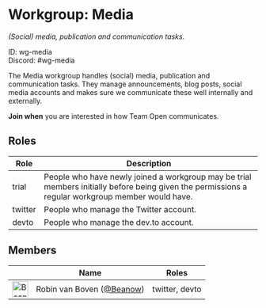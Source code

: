 <!-- GENERATED FILE, DON'T EDIT -->
# Workgroup: Media

_(Social) media, publication and communication tasks._

ID: wg-media<br>
Discord: #wg-media

The Media workgroup handles (social) media, publication and communication tasks.
They manage announcements, blog posts, social media accounts and makes sure we communicate these well
internally and externally.

**Join when** you are interested in how Team Open communicates.

## Roles

Role | Description
-|-
trial|People who have newly joined a workgroup may be trial members initially before being given the permissions a regular workgroup member would have.
twitter|People who manage the Twitter account.
devto|People who manage the dev.to account.

## Members

&nbsp;|Name|Roles
-|-|-
<img src="https://avatars.githubusercontent.com/Beanow?v=4&s=32" width="32" height="32" alt="Beanow" />|Robin van Boven ([@Beanow](https://github.com/Beanow))|twitter, devto
